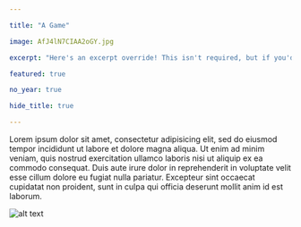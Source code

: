 ```yaml
---

title: "A Game"

image: AfJ4lN7CIAA2oGY.jpg

excerpt: "Here's an excerpt override! This isn't required, but if you'd rather use a different piece of text, rather than the first paragraph, then this is here for you."

featured: true

no_year: true

hide_title: true

---
```


Lorem ipsum dolor sit amet, consectetur adipisicing elit, sed do eiusmod
tempor incididunt ut labore et dolore magna aliqua. Ut enim ad minim veniam,
quis nostrud exercitation ullamco laboris nisi ut aliquip ex ea commodo
consequat. Duis aute irure dolor in reprehenderit in voluptate velit esse
cillum dolore eu fugiat nulla pariatur. Excepteur sint occaecat cupidatat non
proident, sunt in culpa qui officia deserunt mollit anim id est laborum.

![alt text]()